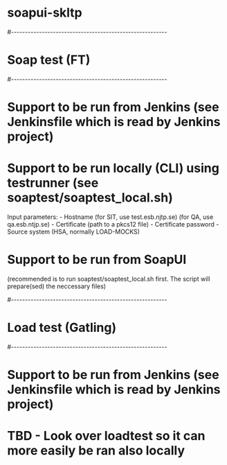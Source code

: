 # soapui-skltp

#--------------------------------------------------------
# Soap test (FT)
#--------------------------------------------------------
# Support to be run from Jenkins (see Jenkinsfile which is read by Jenkins project)

# Support to be run locally (CLI) using testrunner (see soaptest/soaptest_local.sh)
  Input parameters:
    - Hostname 
        (for SIT, use test.esb.njtp.se)
        (for QA, use qa.esb.ntjp.se)
    - Certificate (path to a pkcs12 file)
    - Certificate password
    - Source system (HSA, normally LOAD-MOCKS) 

# Support to be run from SoapUI 
  (recommended is to run soaptest/soaptest_local.sh first. 
   The script will prepare(sed) the neccessary files)


#--------------------------------------------------------
# Load test (Gatling)
#--------------------------------------------------------
# Support to be run from Jenkins (see Jenkinsfile which is read by Jenkins project)

# TBD - Look over loadtest so it can more easily be ran also locally
